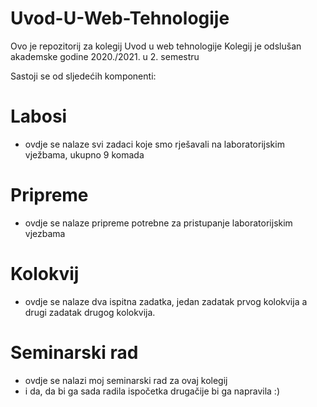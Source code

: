 # Uvod-U-Web-Tehnologije

Ovo je repozitorij za kolegij Uvod u web tehnologije
Kolegij je odslušan akademske godine 2020./2021. u 2. semestru

Sastoji se od sljedećih komponenti: 

# Labosi
- ovdje se nalaze svi zadaci koje smo rješavali na laboratorijskim vježbama, ukupno 9 komada

# Pripreme
- ovdje se nalaze pripreme potrebne za pristupanje laboratorijskim vjezbama

# Kolokvij
- ovdje se nalaze dva ispitna zadatka, jedan zadatak prvog kolokvija a drugi zadatak drugog kolokvija.

# Seminarski rad
- ovdje se nalazi moj seminarski rad za ovaj kolegij
- i da, da bi ga sada radila ispočetka drugačije bi ga napravila :) 
